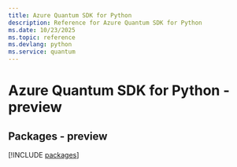 ```yaml
---
title: Azure Quantum SDK for Python
description: Reference for Azure Quantum SDK for Python
ms.date: 10/23/2025
ms.topic: reference
ms.devlang: python
ms.service: quantum
---
```

# Azure Quantum SDK for Python - preview
## Packages - preview
[!INCLUDE [packages](quantum-index.md)]